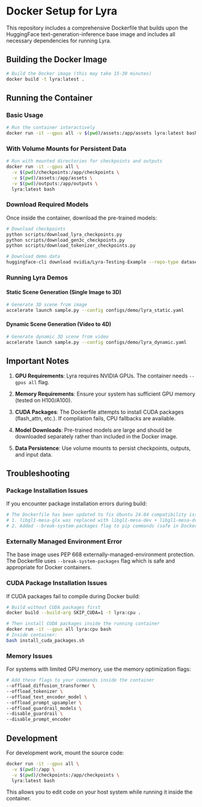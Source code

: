 # Docker Setup for Lyra

This repository includes a comprehensive Dockerfile that builds upon the HuggingFace text-generation-inference base image and includes all necessary dependencies for running Lyra.

## Building the Docker Image

```bash
# Build the Docker image (this may take 15-30 minutes)
docker build -t lyra:latest .
```

## Running the Container

### Basic Usage

```bash
# Run the container interactively
docker run -it --gpus all -v $(pwd)/assets:/app/assets lyra:latest bash
```

### With Volume Mounts for Persistent Data

```bash
# Run with mounted directories for checkpoints and outputs
docker run -it --gpus all \
  -v $(pwd)/checkpoints:/app/checkpoints \
  -v $(pwd)/assets:/app/assets \
  -v $(pwd)/outputs:/app/outputs \
  lyra:latest bash
```

### Download Required Models

Once inside the container, download the pre-trained models:

```bash
# Download checkpoints
python scripts/download_lyra_checkpoints.py
python scripts/download_gen3c_checkpoints.py
python scripts/download_tokenizer_checkpoints.py

# Download demo data
huggingface-cli download nvidia/Lyra-Testing-Example --repo-type dataset --local-dir assets/demo
```

### Running Lyra Demos

#### Static Scene Generation (Single Image to 3D)

```bash
# Generate 3D scene from image
accelerate launch sample.py --config configs/demo/lyra_static.yaml
```

#### Dynamic Scene Generation (Video to 4D)

```bash
# Generate dynamic 3D scene from video  
accelerate launch sample.py --config configs/demo/lyra_dynamic.yaml
```

## Important Notes

1. **GPU Requirements**: Lyra requires NVIDIA GPUs. The container needs `--gpus all` flag.

2. **Memory Requirements**: Ensure your system has sufficient GPU memory (tested on H100/A100).

3. **CUDA Packages**: The Dockerfile attempts to install CUDA packages (flash_attn, etc.). If compilation fails, CPU fallbacks are available.

4. **Model Downloads**: Pre-trained models are large and should be downloaded separately rather than included in the Docker image.

5. **Data Persistence**: Use volume mounts to persist checkpoints, outputs, and input data.

## Troubleshooting

### Package Installation Issues

If you encounter package installation errors during build:

```bash
# The Dockerfile has been updated to fix Ubuntu 24.04 compatibility issues:
# 1. libgl1-mesa-glx was replaced with libgl1-mesa-dev + libgl1-mesa-dri
# 2. Added --break-system-packages flag to pip commands (safe in Docker containers)
```

### Externally Managed Environment Error

The base image uses PEP 668 externally-managed-environment protection. The Dockerfile uses `--break-system-packages` flag which is safe and appropriate for Docker containers.

### CUDA Package Installation Issues

If CUDA packages fail to compile during Docker build:

```bash
# Build without CUDA packages first
docker build --build-arg SKIP_CUDA=1 -t lyra:cpu .

# Then install CUDA packages inside the running container
docker run -it --gpus all lyra:cpu bash
# Inside container:
bash install_cuda_packages.sh
```

### Memory Issues

For systems with limited GPU memory, use the memory optimization flags:

```bash
# Add these flags to your commands inside the container
--offload_diffusion_transformer \
--offload_tokenizer \
--offload_text_encoder_model \
--offload_prompt_upsampler \
--offload_guardrail_models \
--disable_guardrail \
--disable_prompt_encoder
```

## Development

For development work, mount the source code:

```bash
docker run -it --gpus all \
  -v $(pwd):/app \
  -v $(pwd)/checkpoints:/app/checkpoints \
  lyra:latest bash
```

This allows you to edit code on your host system while running it inside the container.
